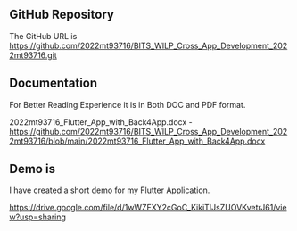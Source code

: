
## GitHub Repository
The GitHub URL is https://github.com/2022mt93716/BITS_WILP_Cross_App_Development_2022mt93716.git

## Documentation
For Better Reading Experience it is in Both DOC and PDF format.


2022mt93716_Flutter_App_with_Back4App.docx - https://github.com/2022mt93716/BITS_WILP_Cross_App_Development_2022mt93716/blob/main/2022mt93716_Flutter_App_with_Back4App.docx

## Demo is
I have created a short demo for my Flutter Application.

https://drive.google.com/file/d/1wWZFXY2cGoC_KikiTIJsZUOVKvetrJ61/view?usp=sharing
